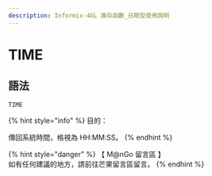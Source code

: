 ```yaml
---
description: Informix-4GL 庫存函數_日期型使用說明
---
```


# TIME

## 語法

```
TIME
```

{% hint style="info" %}
目的：

傳回系統時間，格視為 HH:MM:SS。
{% endhint %}

{% hint style="danger" %}
【 M@nGo 留言區 】\
如有任何建議的地方，請前往芒果留言區留言。
{% endhint %}
